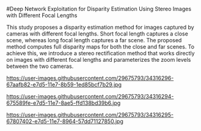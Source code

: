 #Deep Network Exploitation for Disparity Estimation Using Stereo Images with Different Focal Lengths

This study proposes a disparity estimation method for images captured by cameras with different focal lengths. Short focal length captures a close scene, whereas long focal length captures a far scene. The proposed method computes full disparity maps for both the close and far scenes. To achieve this, we introduce a stereo rectification method that works directly on images with different focal lengths and parameterizes the zoom levels between the two cameras.

https://user-images.githubusercontent.com/29675793/34316296-67aafb82-e7d5-11e7-8b59-1ed85bcf7b29.jpg

https://user-images.githubusercontent.com/29675793/34316294-675589fe-e7d5-11e7-8ae5-ffd138bd39b6.jpg

https://user-images.githubusercontent.com/29675793/34316295-67807402-e7d5-11e7-8964-57dd71127850.jpg
